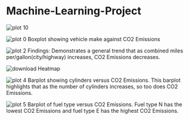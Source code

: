 # Machine-Learning-Project
![plot 10](https://user-images.githubusercontent.com/103288613/165675663-f850c939-973b-460e-bc84-e9e8bdd7b45e.png)

![plot 0](https://user-images.githubusercontent.com/103288613/165675875-03cb4d0c-c301-414b-84b7-6f0d87fd11f2.png)
Boxplot showing vehicle make against CO2 Emissions

![plot 2](https://user-images.githubusercontent.com/103288613/165676080-0d86da16-4b22-4220-a5a8-b3b4a65b2eae.png)
Findings: Demonstrates a general trend that as combined miles per/gallon(city/highway) increases, CO2 Emissions decreases. 

![download](https://user-images.githubusercontent.com/103288613/165676357-c2d94168-f62a-43bc-bbbe-f4446601c60d.png)
Heatmap

![plot 4](https://user-images.githubusercontent.com/103288613/165676410-9332633f-f7e2-46f5-b5e9-3e2c2cdcd422.png)
Barplot showing cylinders versus CO2 Emissions. This barplot highlights that as the number of cylinders increases, so too does CO2 Emissions. 

![plot 5](https://user-images.githubusercontent.com/103288613/165676520-430e03eb-7019-4669-95f1-e0218f796c90.png)
Barplot of fuel type versus CO2 Emissions. Fuel type N has the lowest CO2 Emissions and fuel type E has the highest CO2 Emissions. 
